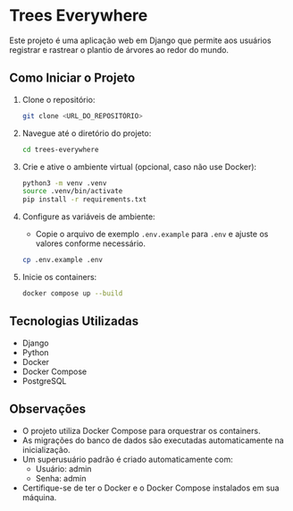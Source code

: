 # Trees Everywhere

Este projeto é uma aplicação web em Django que permite aos usuários registrar e rastrear o plantio de árvores ao redor do mundo.

## Como Iniciar o Projeto

1. Clone o repositório:

   ```bash
   git clone <URL_DO_REPOSITÓRIO>
   ```

2. Navegue até o diretório do projeto:

   ```bash
   cd trees-everywhere
   ```

3. Crie e ative o ambiente virtual (opcional, caso não use Docker):

   ```bash
   python3 -m venv .venv
   source .venv/bin/activate
   pip install -r requirements.txt
   ```

4. Configure as variáveis de ambiente:

   - Copie o arquivo de exemplo `.env.example` para `.env` e ajuste os valores conforme necessário.

   ```bash
   cp .env.example .env
   ```

5. Inicie os containers:

   ```bash
   docker compose up --build
   ```

## Tecnologias Utilizadas

- Django
- Python
- Docker
- Docker Compose
- PostgreSQL

## Observações

- O projeto utiliza Docker Compose para orquestrar os containers.
- As migrações do banco de dados são executadas automaticamente na inicialização.
- Um superusuário padrão é criado automaticamente com:
  - Usuário: admin
  - Senha: admin
- Certifique-se de ter o Docker e o Docker Compose instalados em sua máquina.